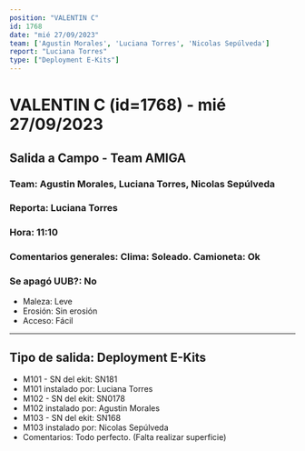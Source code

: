 ```yaml
---
position: "VALENTIN C"
id: 1768
date: "mié 27/09/2023"
team: ['Agustin Morales', 'Luciana Torres', 'Nicolas Sepúlveda']
report: "Luciana Torres"
type: ["Deployment E-Kits"]
---
```


# VALENTIN C (id=1768) - mié 27/09/2023
## Salida a Campo - Team AMIGA
### Team: Agustin Morales, Luciana Torres, Nicolas Sepúlveda
### Reporta: Luciana Torres
### Hora: 11:10
### Comentarios generales: Clima: Soleado.        Camioneta: Ok 
### Se apagó UUB?: No 
- Maleza: Leve
- Erosión: Sin erosión
- Acceso: Fácil
---------
## Tipo de salida: Deployment E-Kits
   - M101 - SN del ekit: SN181 
   - M101 instalado por: Luciana Torres
   - M102 - SN del ekit: SN0178
   - M102 instalado por: Agustin Morales
   - M103 - SN del ekit: SN168
   - M103 instalado por: Nicolas Sepúlveda
   - Comentarios: Todo perfecto. (Falta realizar superficie) 
